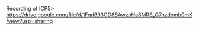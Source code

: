 Recording of ICP5:- https://drive.google.com/file/d/1Fqd893OD8SAwzoHa8MRS_Q7nzdomb0mK/view?usp=sharing 

